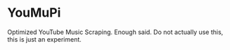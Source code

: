 # YouMuPi
Optimized YouTube Music Scraping. Enough said. Do not actually use this, this is just an experiment.
